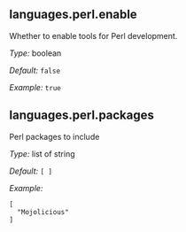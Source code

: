 [comment]: # (Do not edit this file as it is autogenerated. Go to docs/individual-docs if you want to make edits.)


[comment]: # (Please add your documentation on top of this line)

## languages\.perl\.enable

Whether to enable tools for Perl development\.



*Type:*
boolean



*Default:*
` false `



*Example:*
` true `



## languages\.perl\.packages



Perl packages to include



*Type:*
list of string



*Default:*
` [ ] `



*Example:*

```
[
  "Mojolicious"
]
```

